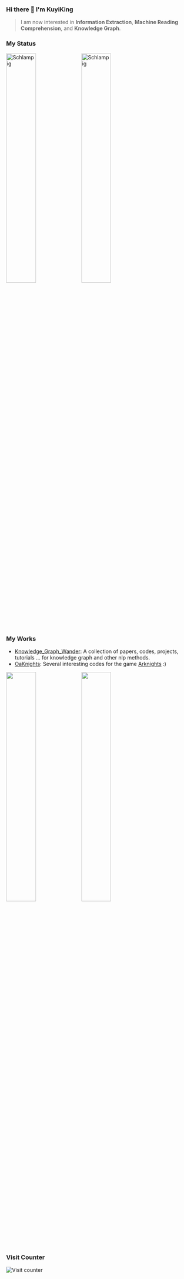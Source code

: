 ### Hi there 👋 I'm KuyiKing

> I am now interested in **Information Extraction**, **Machine Reading Comprehension**, and **Knowledge Graph**.

### My Status
<img align="left" width="40%" src="https://github-readme-stats.vercel.app/api?username=Schlampig&theme=prussian&show_icons=true" alt="Schlampig" />
<img align="center" width="40%" src="https://github-readme-stats.vercel.app/api/top-langs/?username=Schlampig&theme=prussian&layout=compact&hide=html,asp,jupyter notebook" alt="Schlampig" />

### My Works
- [Knowledge_Graph_Wander](https://github.com/Schlampig/Knowledge_Graph_Wander): A collection of papers, codes, projects, tutorials ... for knowledge graph and other nlp methods.
- [OaKnights](https://github.com/Schlampig/OaKnights): Several interesting codes for the game [Arknights](https://ak.hypergryph.com/index) :)
<img align="left"  width="40%" src="https://github-readme-stats.vercel.app/api/pin/?username=Schlampig&repo=Knowledge_Graph_Wander&theme=prussian" />
<img align="center"  width="40%" src="https://github-readme-stats.vercel.app/api/pin/?username=Schlampig&repo=OaKnights&theme=prussian" />

### Visit Counter
![Visit counter](https://count.getloli.com/get/@:SchlampigGitHub?theme=rule42)





